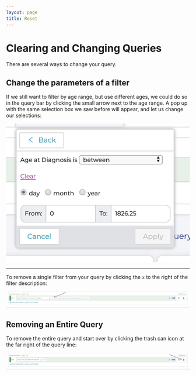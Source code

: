 ```yaml
---
layout: page
title: Reset
---
```

Clearing and Changing Queries
=============================

There are several ways to change your query.

Change the parameters of a filter
---------------------------------

If we still want to filter by age range, but use different ages, we
could do so in the query bar by clicking the small arrow next to the age
range. A pop up with the same selection box we saw before will appear,
and let us change our selections:

[![](../../images/KidsFirstPortal_17.png)](../../images/KidsFirstPortal_17.png "Editing Queries")

-----------------

To remove a single filter from your query by clicking the
`x` to the right of the filter description:

[![](../../images/KidsFirstPortal_24.png)](../../images/KidsFirstPortal_24.png "Removing Filters")

Removing an Entire Query
------------------------

To remove the entire query and start over by clicking the trash can icon
at the far right of the query line:

[![](../../images/KidsFirstPortal_25.png)](../../images/KidsFirstPortal_25.png "Removing Queries")
